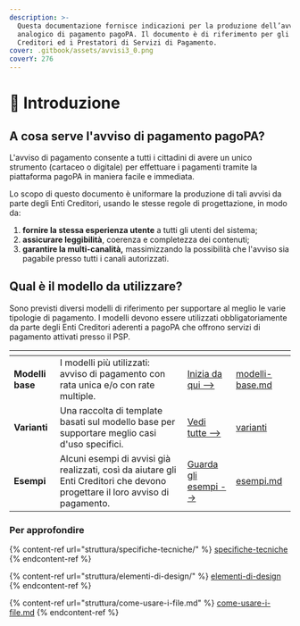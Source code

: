 ```yaml
---
description: >-
  Questa documentazione fornisce indicazioni per la produzione dell’avviso
  analogico di pagamento pagoPA. Il documento è di riferimento per gli Enti
  Creditori ed i Prestatori di Servizi di Pagamento.
cover: .gitbook/assets/avvisi3_0.png
coverY: 276
---
```


# 👋 Introduzione

## A cosa serve l'avviso di pagamento pagoPA?

L'avviso di pagamento consente a tutti i cittadini di avere un unico strumento (cartaceo o digitale) per effettuare i pagamenti tramite la piattaforma pagoPA in maniera facile e immediata.

Lo scopo di questo documento è uniformare la produzione di tali avvisi da parte degli Enti Creditori, usando le stesse regole di progettazione, in modo da:

1. **fornire la stessa esperienza utente** a tutti gli utenti del sistema;
2. **assicurare leggibilità**, coerenza e completezza dei contenuti;
3. **garantire la multi-canalità,** massimizzando la possibilità che l'avviso sia pagabile presso tutti i canali autorizzati.&#x20;

## Qual è il modello da utilizzare?

Sono previsti diversi modelli di riferimento per supportare al meglio le varie tipologie di pagamento. I modelli devono essere utilizzati obbligatoriamente da parte degli Enti Creditori aderenti a pagoPA che offrono servizi di pagamento attivati presso il PSP.

<table data-view="cards"><thead><tr><th></th><th></th><th></th><th data-hidden data-card-target data-type="content-ref"></th></tr></thead><tbody><tr><td><strong>Modelli base</strong></td><td>I modelli più utilizzati: avviso di pagamento con rata unica e/o con rate multiple.</td><td><a href="allegato-1/modelli-base.md">Inizia da qui --></a></td><td><a href="allegato-1/modelli-base.md">modelli-base.md</a></td></tr><tr><td><strong>Varianti</strong></td><td>Una raccolta di template basati sul modello base per supportare meglio  casi d'uso specifici.</td><td><a href="allegato-1/varianti/">Vedi tutte --></a></td><td><a href="allegato-1/varianti/">varianti</a></td></tr><tr><td><strong>Esempi</strong></td><td>Alcuni esempi di avvisi già realizzati, così da aiutare gli Enti Creditori che devono progettare il loro avviso di pagamento.</td><td><a href="allegato-1/esempi.md">Guarda gli esempi --></a></td><td><a href="allegato-1/esempi.md">esempi.md</a></td></tr></tbody></table>

### Per approfondire

{% content-ref url="struttura/specifiche-tecniche/" %}
[specifiche-tecniche](struttura/specifiche-tecniche/)
{% endcontent-ref %}

{% content-ref url="struttura/elementi-di-design/" %}
[elementi-di-design](struttura/elementi-di-design/)
{% endcontent-ref %}

{% content-ref url="struttura/come-usare-i-file.md" %}
[come-usare-i-file.md](struttura/come-usare-i-file.md)
{% endcontent-ref %}
